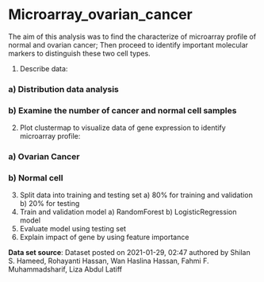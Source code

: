 # Microarray_ovarian_cancer
The aim of this analysis was to find the characterize of microarray profile of normal and ovarian cancer; Then proceed to identify important molecular markers to distinguish these two cell types.
1. Describe data:
### a) Distribution data analysis
### b) Examine the number of cancer and normal cell samples
2. Plot clustermap to visualize data of gene expression to identify microarray profile:
### a) Ovarian Cancer 
### b) Normal cell
3. Split data into training and testing set
   a) 80% for training and validation
   b) 20% for testing
4. Train and validation model 
   a) RandomForest 
   b) LogisticRegression model
5. Evaluate model using testing set
6. Explain impact of gene by using feature importance
   
**Data set source**: Dataset posted on 2021-01-29, 02:47 authored by Shilan S. Hameed, Rohayanti Hassan, Wan Haslina Hassan, Fahmi F. Muhammadsharif, Liza Abdul Latiff
